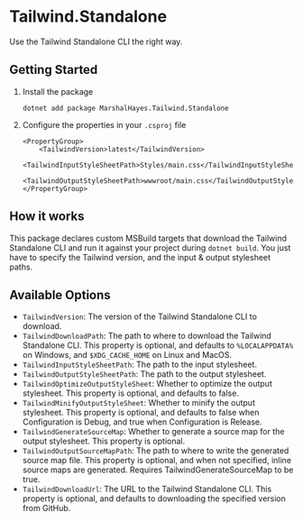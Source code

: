 # Tailwind.Standalone

Use the Tailwind Standalone CLI the right way.

## Getting Started

1. Install the package

    ```shell
    dotnet add package MarshalHayes.Tailwind.Standalone
    ```

2. Configure the properties in your `.csproj` file

    ```csproj
    <PropertyGroup>
        <TailwindVersion>latest</TailwindVersion>
        <TailwindInputStyleSheetPath>Styles/main.css</TailwindInputStyleSheetPath>
        <TailwindOutputStyleSheetPath>wwwroot/main.css</TailwindOutputStyleSheetPath>
    </PropertyGroup>
    ```

## How it works

This package declares custom MSBuild targets that download the Tailwind Standalone CLI and run it against your project during `dotnet build`.
You just have to specify the Tailwind version, and the input & output stylesheet paths.

## Available Options

- `TailwindVersion`: The version of the Tailwind Standalone CLI to download.
- `TailwindDownloadPath`: The path to where to download the Tailwind Standalone CLI. This property is optional, and defaults to `%LOCALAPPDATA%` on Windows, and `$XDG_CACHE_HOME` on Linux and MacOS.
- `TailwindInputStyleSheetPath`: The path to the input stylesheet.
- `TailwindOutputStyleSheetPath`: The path to the output stylesheet.
- `TailwindOptimizeOutputStyleSheet`: Whether to optimize the output stylesheet. This property is optional, and defaults to false.
- `TailwindMinifyOutputStyleSheet`: Whether to minify the output stylesheet. This property is optional, and defaults to false when Configuration is Debug, and true when Configuration is Release.
- `TailwindGenerateSourceMap`: Whether to generate a source map for the output stylesheet. This property is optional.
- `TailwindOutputSourceMapPath`: The path to where to write the generated source map file. This property is optional, and when not specified, inline source maps are generated. Requires TailwindGenerateSourceMap to be true.
- `TailwindDownloadUrl`: The URL to the Tailwind Standalone CLI. This property is optional, and defaults to downloading the specified version from GitHub.

